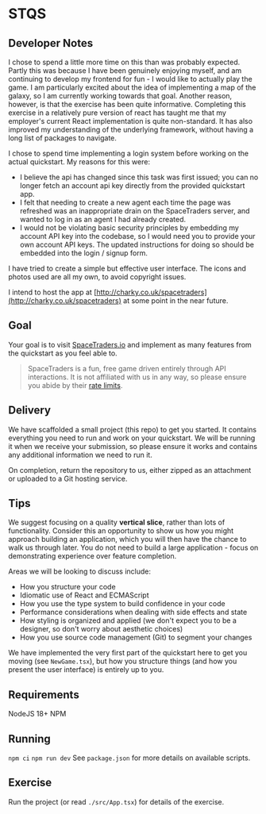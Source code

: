 # STQS

## Developer Notes
I chose to spend a little more time on this than was probably expected. Partly this was because I have been genuinely enjoying myself, and am continuing to develop my frontend for fun - I would like to actually play the game. I am particularly excited about the idea of implementing a map of the galaxy, so I am currently working towards that goal.
Another reason, however, is that the exercise has been quite informative. Completing this exercise in a relatively pure version of react has taught me that my employer's current React implementation is quite non-standard. It has also improved my understanding of the underlying framework, without having a long list of packages to navigate.

I chose to spend time implementing a login system before working on the actual quickstart. My reasons for this were:
- I believe the api has changed since this task was first issued; you can no longer fetch an account api key directly from the provided quickstart app.
- I felt that needing to create a new agent each time the page was refreshed was an inappropriate drain on the SpaceTraders server, and wanted to log in as an agent I had already created.
- I would not be violating basic security principles by embedding my account API key into the codebase, so I would need you to provide your own account API keys. The updated instructions for doing so should be embedded into the login / signup form.

I have tried to create a simple but effective user interface. The icons and photos used are all my own, to avoid copyright issues.

I intend to host the app at [http://charky.co.uk/spacetraders](http://charky.co.uk/spacetraders) at some point in the near future.

## Goal
Your goal is to visit [SpaceTraders.io](https://docs.spacetraders.io/quickstart/new-game) and implement as many features from the quickstart as you feel able to.

> SpaceTraders is a fun, free game driven entirely through API interactions. It is not affiliated with us in any way, so please ensure you abide by their [rate limits](https://docs.spacetraders.io/api-guide/rate-limits).
## Delivery
We have scaffolded a small project (this repo) to get you started. It contains everything you need to run and work on your quickstart. We will be running it when we receive your submission, so please ensure it works and contains any additional information we need to run it.

On completion, return the repository to us, either zipped as an attachment or uploaded to a Git hosting service.

## Tips
We suggest focusing on a quality **vertical slice**, rather than lots of functionality. Consider this an opportunity to show us how you might approach building an application, which you will then have the chance to walk us through later. You do not need to build a large application - focus on demonstrating experience over feature completion.

Areas we will be looking to discuss include:
- How you structure your code
- Idiomatic use of React and ECMAScript
- How you use the type system to build confidence in your code
- Performance considerations when dealing with side effects and state
- How styling is organized and applied (we don't expect you to be a designer, so don't worry about aesthetic choices)
- How you use source code management (Git) to segment your changes

We have implemented the very first part of the quickstart here to get you moving (see `NewGame.tsx`), but how you structure things (and how you present the user interface) is entirely up to you.

## Requirements

NodeJS 18+
NPM

## Running

`npm ci`
`npm run dev`
See `package.json` for more details on available scripts.

## Exercise

Run the project (or read `./src/App.tsx`) for details of the exercise.